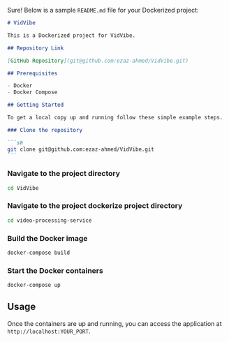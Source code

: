 Sure! Below is a sample `README.md` file for your Dockerized project:

````markdown
# VidVibe

This is a Dockerized project for VidVibe.

## Repository Link

[GitHub Repository](git@github.com:ezaz-ahmed/VidVibe.git)

## Prerequisites

- Docker
- Docker Compose

## Getting Started

To get a local copy up and running follow these simple example steps.

### Clone the repository

```sh
git clone git@github.com:ezaz-ahmed/VidVibe.git
```
````

### Navigate to the project directory

```sh
cd VidVibe
```

### Navigate to the project dockerize project directory

```sh
cd video-processing-service
```

### Build the Docker image

```sh
docker-compose build
```

### Start the Docker containers

```sh
docker-compose up
```

## Usage

Once the containers are up and running, you can access the application at `http://localhost:YOUR_PORT`.
